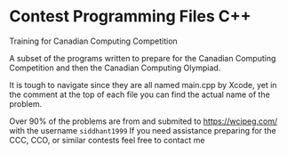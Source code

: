 # Contest Programming Files C++
Training for Canadian Computing Competition

A subset of the programs written to prepare for the Canadian Computing Competition and then the Canadian Computing Olympiad.

It is tough to navigate since they are all named main.cpp by Xcode, yet in the comment at the top of each file you can find the actual name of the problem.

Over 90% of the problems are from and submited to https://wcipeg.com/ with the username `siddhant1999`
If you need assistance preparing for the CCC, CCO, or similar contests feel free to contact me
